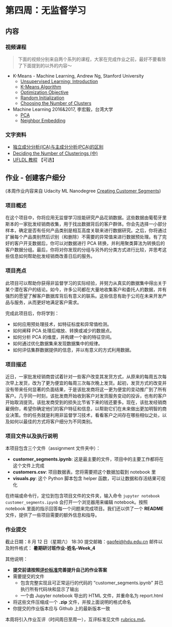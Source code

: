 # 第四周：无监督学习
## 内容
### 视频课程
> 下面的视频分别来自两个系列的课程，大家在完成作业之前，最好不要看除了下面提到的以外的内容～

- K-Means - Machine Learning, Andrew Ng, Stanford University
    - [Unsupervised Learning: Introduction](https://www.bilibili.com/video/av9912938/#page=77)
    - [K-Means Algorithm](https://www.bilibili.com/video/av9912938/#page=78)
    - [Optimization Objective](https://www.bilibili.com/video/av9912938/#page=79)
    - [Random Initialization](https://www.bilibili.com/video/av9912938/#page=80)
    - [Choosing the Number of Clusters](https://www.bilibili.com/video/av9912938/#page=81)
- Machine Learning 2016&2017, 李宏毅，台湾大学
    - [PCA](https://www.bilibili.com/video/av10590361/index_22.html#page=13)
    - [Neighbor Embedding](https://www.bilibili.com/video/av10590361/index_22.html#page=13)

### 文字资料
- [独立成分分析(ICA)与主成分分析(PCA)的区别](https://www.zhihu.com/question/28845451)
- [Deciding the Number of Clusterings (中)](http://freemind.pluskid.org/machine-learning/deciding-the-number-of-clusterings/)
- [UFLDL 教程](http://ufldl.stanford.edu/wiki/index.php/UFLDL教程) 【可选】

## 作业 - 创建客户细分
(本周作业内容来自 Udacity ML Nanodegree [Creating Customer Segments](https://github.com/nd009/creating_customer_segments))
### 项目概述
在这个项目中，你将应用无监督学习技能研究产品花销数据。这些数据由葡萄牙里斯本的一家批发经销商收集，用于找出数据背后的客户群体。你会先选择一小部分样本，确定是否有任何产品类别是相互高度关联来进行数据研究。之后，你将通过扩展每个产品类别然后识别（和删除）不需要的异常值来进行数据预处理。有了完好的客户开支数据后，你可以对数据进行 PCA 转换，并利用聚类算法为转换后的客户数据分组。最后，你将对你发现的分组与另外的分类方式进行比较，并思考这些信息如何帮助批发经销商改善日后的服务。
### 项目亮点
此项目可以帮助你获得非监督学习的实际经验，并努力从真实的数据集中得出关于某个潜在客户的结论。如今，许多公司都在大量地收集客户和委托人的数据，并有强烈的愿望了解客户数据库背后有意义的联系。这些信息有助于公司在未来开发产品与服务，从而更好地满足客户需求。

完成此项目后，你将学到：

- 如何应用预处理技术，如特征标度和异常值检测。
- 如何阐释 PCA 处理后缩放、转换或减少的数据点。
- 如何分析 PCA 的维度，并构建一个新的特征空间。
- 如何通过优化数据集来发现数据集中的规律。
- 如何评估集群数据提供的信息，并以有意义的方式利用数据。

### 项目描述
近日，一家批发经销商尝试着针对一些客户改变其发货方式，从原来的每周五次每次早上发货，改为了更为便宜的每周三次每次晚上发货。起初，发货方式的改变并没有带来任何显著的负面结果，于是该批发商将这一更为便宜的变动推广到了所有客户。几乎同一时刻，该批发商开始收到客户对发货服务变动的投诉，也有的客户开始取消提货。该批发商受到的损失比节省下来的钱还要多。现在，该批发经销商雇佣你，希望你确定他们的客户特征和信息，以帮助它们在未来做出更加明智的商业决策。你的任务就是利用非监督学习技术，看看客户之间存在哪些相似之处，以及如何以最佳的方式将客户细分为不同类别。
### 项目文件以及执行说明

本项目包含三个文件（assignment 文件夹中）：

- **customer_segments.ipynb**: 这是最主要的文件，项目中的主要工作都将在这个文件上完成
- **customers.csv**: 项目数据表。您将需要把这个数据加载到 notebook 里
- **visuals.py**: 这个 Python 脚本包含 helper 函数，可以让数据和存活结果可视化

在终端或命令行，定位到包含项目文件的文件夹，输入命令 `jupyter notebook customer_segments.ipynb` 会打开一个浏览器用来编辑 notebook。按照 notebook 里面的指示回答每一个问题来完成项目。我们还以供了一个 **README** 文件，提供了一些项目需要的额外信息和指导。

### 作业提交

截止日期：8 月 12 日（星期六） 18:30
提交邮箱：gaofei@hdu.edu.cn
邮件以及附件格式： **暑期研讨班作业-姓名-Week_4**

其他说明：

- **提交前请按照[评价标准](rubrics.md)完善提升自己的作业答案**
- 需要提交的文件
    - 包含完整实现且可正常运行的代码的 “customer_segments.ipynb” 并已执行所有代码块和显示了输出
    - 一个由 Jupyter notebook 导出的 HTML 文件，并重命名为 report.html
- 将这些文件压缩成一个 __.zip__ 文件，并按上面说明的格式命名
- 你提交的作业版本应与 Github 上的最新版本一致

本周将引入作业互评（时间周日至周一），互评标准见文件 [rubrics.md](rubrics.md)。


